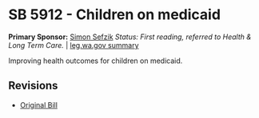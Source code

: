 # SB 5912 - Children on medicaid
**Primary Sponsor:** [Simon Sefzik](/person/leg/simon.sefzik.md)
*Status: First reading, referred to Health & Long Term Care.* | [leg.wa.gov summary](https://app.leg.wa.gov/billsummary?BillNumber=5912&Year=2021)

Improving health outcomes for children on medicaid.

## Revisions
* [Original Bill](1/)